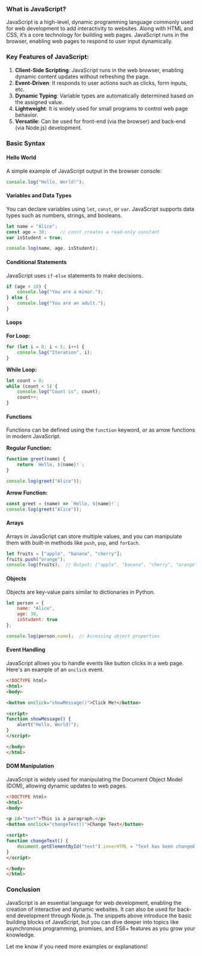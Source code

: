### What is JavaScript?
JavaScript is a high-level, dynamic programming language commonly used for web development to add interactivity to websites. Along with HTML and CSS, it’s a core technology for building web pages. JavaScript runs in the browser, enabling web pages to respond to user input dynamically.

### Key Features of JavaScript:
1. **Client-Side Scripting**: JavaScript runs in the web browser, enabling dynamic content updates without refreshing the page.
2. **Event-Driven**: It responds to user actions such as clicks, form inputs, etc.
3. **Dynamic Typing**: Variable types are automatically determined based on the assigned value.
4. **Lightweight**: It is widely used for small programs to control web page behavior.
5. **Versatile**: Can be used for front-end (via the browser) and back-end (via Node.js) development.

### Basic Syntax

#### Hello World
A simple example of JavaScript output in the browser console:
```javascript
console.log("Hello, World!");
```

#### Variables and Data Types
You can declare variables using `let`, `const`, or `var`. JavaScript supports data types such as numbers, strings, and booleans.

```javascript
let name = "Alice";
const age = 30;     // const creates a read-only constant
var isStudent = true;

console.log(name, age, isStudent);
```

#### Conditional Statements
JavaScript uses `if-else` statements to make decisions.

```javascript
if (age < 18) {
    console.log("You are a minor.");
} else {
    console.log("You are an adult.");
}
```

#### Loops
**For Loop:**
```javascript
for (let i = 0; i < 5; i++) {
    console.log("Iteration", i);
}
```

**While Loop:**
```javascript
let count = 0;
while (count < 5) {
    console.log("Count is", count);
    count++;
}
```

#### Functions
Functions can be defined using the `function` keyword, or as arrow functions in modern JavaScript.

**Regular Function:**
```javascript
function greet(name) {
    return `Hello, ${name}!`;
}

console.log(greet("Alice"));
```

**Arrow Function:**
```javascript
const greet = (name) => `Hello, ${name}!`;
console.log(greet("Alice"));
```

#### Arrays
Arrays in JavaScript can store multiple values, and you can manipulate them with built-in methods like `push`, `pop`, and `forEach`.

```javascript
let fruits = ["apple", "banana", "cherry"];
fruits.push("orange");
console.log(fruits);  // Output: ["apple", "banana", "cherry", "orange"]
```

#### Objects
Objects are key-value pairs similar to dictionaries in Python.

```javascript
let person = {
    name: "Alice",
    age: 30,
    isStudent: true
};

console.log(person.name);  // Accessing object properties
```

#### Event Handling
JavaScript allows you to handle events like button clicks in a web page. Here's an example of an `onclick` event.

```html
<!DOCTYPE html>
<html>
<body>

<button onclick="showMessage()">Click Me!</button>

<script>
function showMessage() {
    alert("Hello, World!");
}
</script>

</body>
</html>
```

#### DOM Manipulation
JavaScript is widely used for manipulating the Document Object Model (DOM), allowing dynamic updates to web pages.

```html
<!DOCTYPE html>
<html>
<body>

<p id="text">This is a paragraph.</p>
<button onclick="changeText()">Change Text</button>

<script>
function changeText() {
    document.getElementById("text").innerHTML = "Text has been changed!";
}
</script>

</body>
</html>
```

### Conclusion
JavaScript is an essential language for web development, enabling the creation of interactive and dynamic websites. It can also be used for back-end development through Node.js. The snippets above introduce the basic building blocks of JavaScript, but you can dive deeper into topics like asynchronous programming, promises, and ES6+ features as you grow your knowledge.

Let me know if you need more examples or explanations!